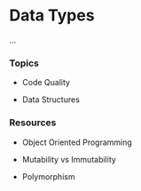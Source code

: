 # Data Types

...

### Topics

- Code Quality

- Data Structures


### Resources

- Object Oriented Programming

- Mutability vs Immutability

- Polymorphism
